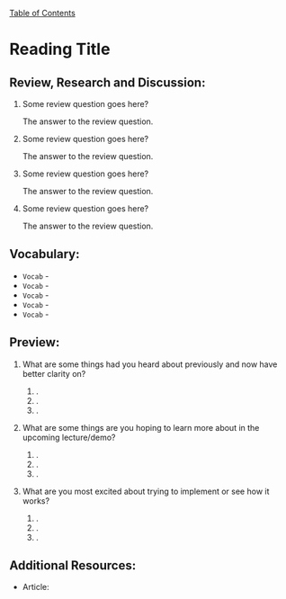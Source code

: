 [Table of Contents](README.md)

# Reading Title

## Review, Research and Discussion:

1. Some review question goes here?

    The answer to the review question. 

2. Some review question goes here?

    The answer to the review question.

3. Some review question goes here?

    The answer to the review question.

4. Some review question goes here?

    The answer to the review question.

## Vocabulary:

* `Vocab` -  
* `Vocab` -
* `Vocab` -
* `Vocab` -
* `Vocab` -

## Preview: 

1. What are some things had you heard about previously and now have better clarity on?

    1. .
    2. .
    3. .

2. What are some things are you hoping to learn more about in the upcoming lecture/demo?

    1. .
    2. .
    3. .

3. What are you most excited about trying to implement or see how it works?

    1. .
    2. .
    3. .

## Additional Resources:

* Article: []()